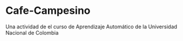 # Cafe-Campesino
Una actividad de el curso de Aprendizaje Automático de la Universidad Nacional de Colombia
